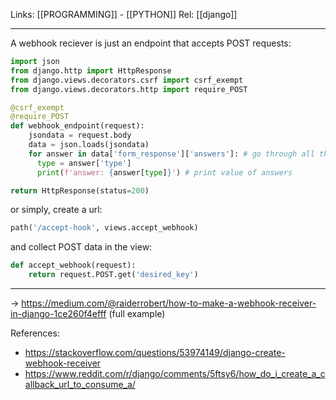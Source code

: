 Links: [[PROGRAMMING]] - [[PYTHON]]
Rel: [[django]]

--- 
A webhook reciever is just an endpoint that accepts POST requests:
```py
import json
from django.http import HttpResponse
from django.views.decorators.csrf import csrf_exempt
from django.views.decorators.http import require_POST

@csrf_exempt
@require_POST
def webhook_endpoint(request):
    jsondata = request.body
    data = json.loads(jsondata)
    for answer in data['form_response']['answers']: # go through all the answers
      type = answer['type']
      print(f'answer: {answer[type]}') # print value of answers

return HttpResponse(status=200)
```

or simply,
create a url:
```py
path('/accept-hook', views.accept_webhook)
```
and collect POST data in the view:
```py
def accept_webhook(request):
	return request.POST.get('desired_key')
```

--- 
-> https://medium.com/@raiderrobert/how-to-make-a-webhook-receiver-in-django-1ce260f4efff (full example)

References:
- https://stackoverflow.com/questions/53974149/django-create-webhook-receiver
- https://www.reddit.com/r/django/comments/5ftsy6/how_do_i_create_a_callback_url_to_consume_a/
